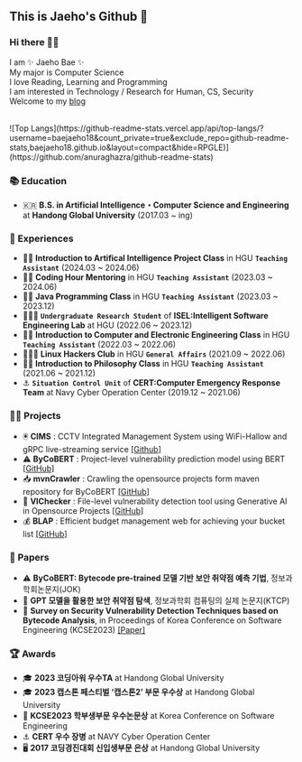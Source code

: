 <!--
**baejaeho18/baejaeho18** is a ✨ _special_ ✨ repository because its `README.md` (this file) appears on your GitHub profile.

Here are some ideas to get you started:

- 🔭 I’m currently working on ...
- 🌱 I’m currently learning ...
- 👯 I’m looking to collaborate on ...
- 🤔 I’m looking for help with ...
- 💬 Ask me about ...
- 📫 How to reach me: ...
- 😄 Pronouns: ...
- ⚡ Fun fact: ...
-->

## This is Jaeho's Github 🌱

### Hi there 👋🏻

I am ✨ Jaeho Bae ✨ <br>
My major is Computer Science <br>
I love Reading, Learning and Programming <br>
I am interested in Technology / Research for Human, CS, Security <br>
Welcome to my [blog](https://baejaeho18.github.io/)

<br>
![Top Langs](https://github-readme-stats.vercel.app/api/top-langs/?username=baejaeho18&count_private=true&exclude_repo=github-readme-stats,baejaeho18.github.io&layout=compact&hide=RPGLE)](https://github.com/anuraghazra/github-readme-stats)

### 📚 Education
- 🇰🇷 **B.S. in Artificial Intelligence・Computer Science and Engineering** at **Handong Global University** (2017.03 ~ ing) <br>


### 🙋 Experiences
- 👩‍💼 **Introduction to Artifical Intelligence Project Class** in HGU **`Teaching Assistant`** (2024.03 ~ 2024.06) <br>
- 👩‍💼 **Coding Hour Mentoring** in HGU **`Teaching Assistant`** (2023.03 ~ 2024.06) <br>
- 👩‍💼 **Java Programming Class** in HGU **`Teaching Assistant`** (2023.03 ~ 2023.12) <br>
- 👩🏾‍💻 **`Undergraduate Research Student`** of **ISEL:Intelligent Software Engineering Lab** at HGU (2022.06 ~ 2023.12) <br>
- 👩‍💼 **Introduction to Computer and Electronic Engineering Class** in HGU **`Teaching Assistant`** (2022.03 ~ 2022.06) <br>
- 👩🏾‍💻 **Linux Hackers Club** in HGU **`General Affairs`** (2021.09 ~ 2022.06) <br>
- 👩‍💼 **Introduction to Philosophy Class** in HGU **`Teaching Assistant`** (2021.06 ~ 2021.12) <br>
- ⚓️ **`Situation Control Unit`** of **CERT:Computer Emergency Response Team** at Navy Cyber Operation Center (2019.12 ~ 2021.06) <br>


### 👨‍💻 Projects
<!--
- 🔎 **jChecker 2.0**: Intelligent Tutoring System for Java Programming [[Page](http://isel.lifove.net/jchecker2.0)] <br>
- 🌦️ **YIJUEUN**: Mobile application that lets you share your diary with your loved ones [[GitHub](https://github.com/seojueunn/YIJUEUN.git)] <br>
- 💯 **jChecker** (system maintenance & analysis): OOP-based Java program scoring service through static analysis [[Page](http://isel.lifove.net/jchecker)] <br>
-->
- 🖲 **CIMS** : CCTV Integrated Management System using WiFi-Hallow and gRPC live-streaming service [[Github]](https://github.com/baejaeho18/CIMS.git) <br>
- ⚠️ **ByCoBERT** : Project-level vulnerability prediction model using BERT [[GitHub]](https://github.com/ISEL-HGU/ByCoBERT) <br>
- 📥 **mvnCrawler** : Crawling the opensource projects form maven repository for ByCoBERT [[GitHub]](https://github.com/ISEL-HGU/mvnCrawler) <br>
- 🔎 **VIChecker** : File-level vulnerability detection tool using Generative AI in Opensource Projects [[GitHub]](https://github.com/baejaeho18/VIChecker)<br>
- 💰 **BLAP** : Efficient budget management web for achieving your bucket list [[GitHub]](https://github.com/baejaeho18/BLAP)<br>

### 📑 Papers
- ⚠️ **ByCoBERT: Bytecode pre-trained 모델 기반 보안 취약점 예측 기법**, 정보과학회논문지(JOK)
- 🔎 **GPT 모델을 활용한 보안 취약점 탐색**, 정보과학회 컴퓨팅의 실제 논문지(KTCP)
- 📄 **Survey on Security Vulnerability Detection Techniques based on Bytecode Analysis**, in Proceedings of Korea Conference on Software Engineering (KCSE2023) [[Paper]](https://github.com/baejaeho18/baejaeho18/blob/0808daa59e9299c2c497c767f10bc93b94b5b3d2/assets/%EB%B0%94%EC%9D%B4%ED%8A%B8%EC%BD%94%EB%93%9C%20%EB%B6%84%EC%84%9D%EC%9D%84%20%ED%86%B5%ED%95%9C%20%EB%B3%B4%EC%95%88%20%EC%B7%A8%EC%95%BD%EC%A0%90%20%EA%B2%80%EC%B6%9C%20%EA%B8%B0%EC%88%A0%20%EB%8F%99%ED%96%A5.pdf) <br>


### 🏆 Awards
- 🎓 **2023 코딩아워 우수TA** at Handong Global University <br>
- 🎓 **2023 캡스톤 페스티벌 ‘캡스톤2’ 부문 우수상** at Handong Global University <br>
- 📄 **KCSE2023 학부생부문 우수논문상** at Korea Conference on Software Engineering <br>
- ⚓️ **CERT 우수 장병** at NAVY Cyber Operation Center
- 🖥️ **2017 코딩경진대회 신입생부문 은상** at Handong Global University <br>
